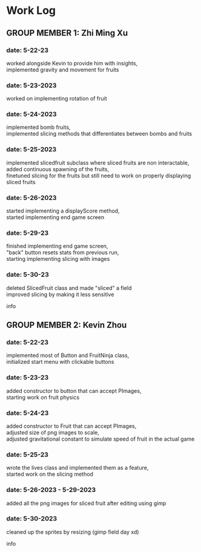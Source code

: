 # Work Log

## GROUP MEMBER 1: Zhi Ming Xu

### date: 5-22-23
worked alongside Kevin to provide him with insights,  
implemented gravity and movement for fruits

### date: 5-23-2023
worked on implementing rotation of fruit  

### date: 5-24-2023
implemented bomb fruits,  
implemented slicing methods that differentiates between bombs and fruits  

### date: 5-25-2023
implemented slicedfruit subclass where sliced fruits are non interactable,  
added continuous spawning of the fruits,  
finetuned slicing for the fruits but still need to work on properly displaying sliced fruits  

### date: 5-26-2023
started implementing a displayScore method,  
started implementing end game screen  

### date: 5-29-23
finished implementing end game screen,  
"back" button resets stats from previous run,  
starting implementing slicing with images  

### date: 5-30-23
deleted SlicedFruit class and made "sliced" a field  
improved slicing by making it less sensitive  

info


## GROUP MEMBER 2: Kevin Zhou

### date: 5-22-23
implemented most of Button and FruitNinja class,  
initialized start menu with clickable buttons  

### date: 5-23-23
added constructor to button that can accept PImages,  
starting work on fruit physics  

### date: 5-24-23
added constructor to Fruit that can accept PImages,  
adjusted size of png images to scale,  
adjusted gravitational constant to simulate speed of fruit in the actual game  

### date: 5-25-23
wrote the lives class and implemented them as a feature,  
started work on the slicing method  

### date: 5-26-2023 - 5-29-2023
added all the png images for sliced fruit after editing using gimp  

### date: 5-30-2023
cleaned up the sprites by resizing (gimp field day xd)  

info
